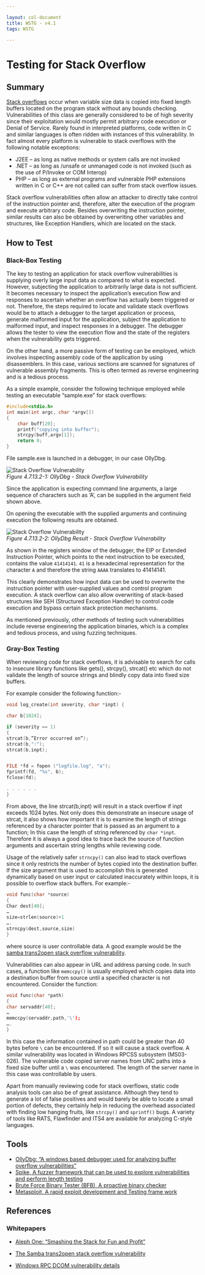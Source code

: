 ```yaml
---

layout: col-document
title: WSTG - v4.1
tags: WSTG

---
```

# Testing for Stack Overflow

## Summary

[Stack overflows](https://wiki.owasp.org/index.php/Buffer_Overflows#Stack_Overflow) occur when variable size data is copied into fixed length buffers located on the program stack without any bounds checking. Vulnerabilities of this class are generally considered to be of high severity since their exploitation would mostly permit arbitrary code execution or Denial of Service. Rarely found in interpreted platforms, code written in C and similar languages is often ridden with instances of this vulnerability. In fact almost every platform is vulnerable to stack overflows with the following notable exceptions:

- J2EE – as long as native methods or system calls are not invoked
- .NET – as long as /unsafe or unmanaged code is not invoked (such as the use of P/Invoke or COM Interop)
- PHP – as long as external programs and vulnerable PHP extensions written in C or C++ are not called can suffer from stack overflow issues.

Stack overflow vulnerabilities often allow an attacker to directly take control of the instruction pointer and, therefore, alter the execution of the program and execute arbitrary code. Besides overwriting the instruction pointer, similar results can also be obtained by overwriting other variables and structures, like Exception Handlers, which are located on the stack.

## How to Test

### Black-Box Testing

The key to testing an application for stack overflow vulnerabilities is supplying overly large input data as compared to what is expected. However, subjecting the application to arbitrarily large data is not sufficient. It becomes necessary to inspect the application’s execution flow and responses to ascertain whether an overflow has actually been triggered or not. Therefore, the steps required to locate and validate stack overflows would be to attach a debugger to the target application or process, generate malformed input for the application, subject the application to malformed input, and inspect responses in a debugger. The debugger allows the tester to view the execution flow and the state of the registers when the vulnerability gets triggered.

On the other hand, a more passive form of testing can be employed, which involves inspecting assembly code of the application by using disassemblers. In this case, various sections are scanned for signatures of vulnerable assembly fragments. This is often termed as reverse engineering and is a tedious process.

As a simple example, consider the following technique employed while testing an executable “sample.exe” for stack overflows:

```c
#include<stdio.h>
int main(int argc, char *argv[])
{
    char buff[20];
    printf("copying into buffer");
    strcpy(buff,argv[1]);
    return 0;
}
```

File sample.exe is launched in a debugger, in our case OllyDbg.

![Stack Overflow Vulnerability](images/Stack_overflow_vulnerability.gif)\
*Figure 4.7.13.2-1: OllyDbg - Stack Overflow Vulnerability*

Since the application is expecting command line arguments, a large sequence of characters such as ‘A’, can be supplied in the argument field shown above.

On opening the executable with the supplied arguments and continuing execution the following results are obtained.

![Stack Overflow Vulnerability](images/Stack_overflow_vulnerability_2.gif)\
*Figure 4.7.13.2-2: OllyDbg Result - Stack Overflow Vulnerability*

As shown in the registers window of the debugger, the EIP or Extended Instruction Pointer, which points to the next instruction to be executed, contains the value `41414141`. `41` is a hexadecimal representation for the character `A` and therefore the string `AAAA` translates to 41414141.

This clearly demonstrates how input data can be used to overwrite the instruction pointer with user-supplied values and control program execution. A stack overflow can also allow overwriting of stack-based structures like SEH (Structured Exception Handler) to control code execution and bypass certain stack protection mechanisms.

As mentioned previously, other methods of testing such vulnerabilities include reverse engineering the application binaries, which is a complex and tedious process, and using fuzzing techniques.

### Gray-Box Testing

When reviewing code for stack overflows, it is advisable to search for calls to insecure library functions like gets(), strcpy(), strcat() etc which do not validate the length of source strings and blindly copy data into fixed size buffers.

For example consider the following function:-

```c
void log_create(int severity, char *inpt) {

char b[1024];

if (severity == 1)
{
strcat(b,”Error occurred on”);
strcat(b,":");
strcat(b,inpt);


FILE *fd = fopen ("logfile.log", "a");
fprintf(fd, "%s", b);
fclose(fd);

. . . . . .
}
```

From above, the line strcat(b,inpt) will result in a stack overflow if inpt exceeds 1024 bytes. Not only does this demonstrate an insecure usage of strcat, it also shows how important it is to examine the length of strings referenced by a character pointer that is passed as an argument to a function; In this case the length of string referenced by `char *inpt`. Therefore it is always a good idea to trace back the source of function arguments and ascertain string lengths while reviewing code.

Usage of the relatively safer `strncpy()` can also lead to stack overflows since it only restricts the number of bytes copied into the destination buffer. If the size argument that is used to accomplish this is generated dynamically based on user input or calculated inaccurately within loops, it is possible to overflow stack buffers. For example:-

```c
void func(char *source)
{
Char dest[40];
…
size=strlen(source)+1
….
strncpy(dest,source,size)
}
```

where source is user controllable data. A good example would be the [samba trans2open stack overflow vulnerability](https://www.securityfocus.com/archive/1/317615).

Vulnerabilities can also appear in URL and address parsing code. In such cases, a function like `memccpy()` is usually employed which copies data into a destination buffer from source until a specified character is not encountered. Consider the function:

```c
void func(char *path)
{
char servaddr[40];
…
memccpy(servaddr,path,'\');
….
}
```

In this case the information contained in path could be greater than 40 bytes before `\` can be encountered. If so it will cause a stack overflow. A similar vulnerability was located in Windows RPCSS subsystem (MS03-026). The vulnerable code copied server names from UNC paths into a fixed size buffer until a `\` was encountered. The length of the server name in this case was controllable by users.

Apart from manually reviewing code for stack overflows, static code analysis tools can also be of great assistance. Although they tend to generate a lot of false positives and would barely be able to locate a small portion of defects, they certainly help in reducing the overhead associated with finding low hanging fruits, like `strcpy()` and `sprintf()` bugs. A variety of tools like RATS, Flawfinder and ITS4 are available for analyzing C-style languages.

## Tools

- [OllyDbg: “A windows based debugger used for analyzing buffer overflow vulnerabilities”](http://www.ollydbg.de)
- [Spike, A fuzzer framework that can be used to explore vulnerabilities and perform length testing](https://www.immunitysec.com/downloads/SPIKE2.9.tgz)
- [Brute Force Binary Tester (BFB), A proactive binary checker](http://bfbtester.sourceforge.net/)
- [Metasploit, A rapid exploit development and Testing frame work](https://www.metasploit.com)

## References

### Whitepapers

- [Aleph One: “Smashing the Stack for Fun and Profit”](https://insecure.org/stf/smashstack.html)

- [The Samba trans2open stack overflow vulnerability](https://www.securityfocus.com/archive/1/317615)
- [Windows RPC DCOM vulnerability details](https://packetstormsecurity.com/files/31453/benjurry.txt.html)

